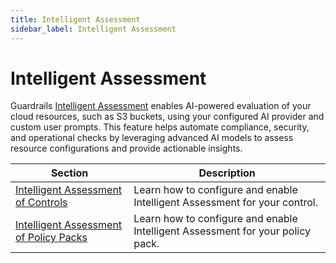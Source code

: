 ```yaml
---
title: Intelligent Assessment
sidebar_label: Intelligent Assessment
---
```


# Intelligent Assessment

Guardrails [Intelligent Assessment](/guardrails/docs/concepts/guardrails/intelligent-assessment) enables AI-powered evaluation of your cloud resources, such as S3 buckets, using your configured AI provider and custom user prompts. This feature helps automate compliance, security, and operational checks by leveraging advanced AI models to assess resource configurations and provide actionable insights.

| Section | Description |
|-------------------|-----------------------------------------------------------|
| [Intelligent Assessment of Controls](/guardrails/docs/guides/using-guardrails/intelligent-assessment/controls) | Learn how to configure and enable Intelligent Assessment for your control. |
| [Intelligent Assessment of Policy Packs](#configuring-ai-provider) | Learn how to configure and enable Intelligent Assessment for your policy pack. |
